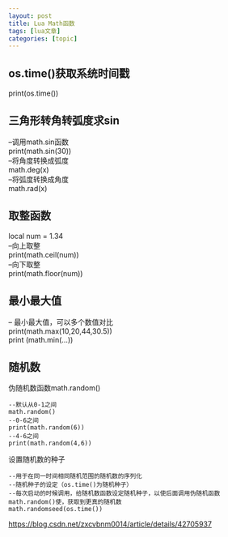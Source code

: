 ```yaml
---
layout: post
title: Lua Math函数 
tags: [lua文章]
categories: [topic]
---
```

<h2 id="os-time-获取系统时间戳"><a href="#os-time-获取系统时间戳" class="headerlink" title="os.time()获取系统时间戳"></a>os.time()获取系统时间戳</h2><p>print(os.time())</p>
<h2 id="三角形转角转弧度求sin"><a href="#三角形转角转弧度求sin" class="headerlink" title="三角形转角转弧度求sin"></a>三角形转角转弧度求sin</h2><p>–调用math.sin函数<br/>print(math.sin(30))<br/>–将角度转换成弧度<br/>math.deg(x)<br/>–将弧度转换成角度<br/>math.rad(x)</p>
<h2 id="取整函数"><a href="#取整函数" class="headerlink" title="取整函数"></a>取整函数</h2><p>local num = 1.34<br/>–向上取整<br/>print(math.ceil(num))<br/>–向下取整<br/>print(math.floor(num))</p>
<h2 id="最小最大值"><a href="#最小最大值" class="headerlink" title="最小最大值"></a>最小最大值</h2><p>– 最小最大值，可以多个数值对比<br/>print(math.max(10,20,44,30.5))<br/>print (math.min(…))</p>
<h2 id="随机数"><a href="#随机数" class="headerlink" title="随机数"></a>随机数</h2><p>伪随机数函数math.random()</p>
<pre><code>--默认从0-1之间
math.random()
--0-6之间
print(math.random(6))
--4-6之间
print(math.random(4,6))
</code></pre><p>设置随机数的种子</p>
<pre><code>--用于在同一时间相同随机范围的随机数的序列化
--随机种子的设定（os.time()为随机种子）
--每次启动的时候调用，给随机数函数设定随机种子，以使后面调用伪随机函数math.random()使，获取到更真的随机数
math.randomseed(os.time())
</code></pre><p><a href="https://blog.csdn.net/zxcvbnm0014/article/details/42705937" target="_blank" rel="noopener noreferrer">https://blog.csdn.net/zxcvbnm0014/article/details/42705937</a></p>